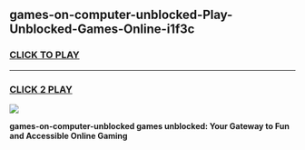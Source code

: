 
## games-on-computer-unblocked-Play-Unblocked-Games-Online-i1f3c
<h3>
<a href="https://premium76.site?title=games-on-computer-unblocked&ref=25A">CLICK TO PLAY</a></h3>
<hr>

<h3>
<a href="https://premium76.site?title=games-on-computer-unblocked&ref=25A">CLICK 2 PLAY</a>
  
</h3>

<a href="https://premium76.site?title=games-on-computer-unblocked&ref=25A"><img src="https://clearcache.store/games.png"></a>


**games-on-computer-unblocked games unblocked: Your Gateway to Fun and Accessible Online Gaming**
